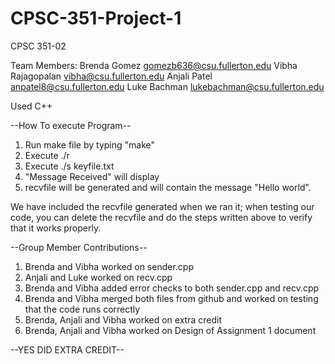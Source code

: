 # CPSC-351-Project-1


CPSC 351-02

Team Members:
Brenda Gomez        gomezb636@csu.fullerton.edu
Vibha Rajagopalan   vibha@csu.fullerton.edu
Anjali Patel        anpatel8@csu.fullerton.edu
Luke Bachman        lukebachman@csu.fullerton.edu

Used C++

--How To execute Program--

1. Run make file by typing "make"
2. Execute ./r
3. Execute ./s keyfile.txt
4. "Message Received" will display
5. recvfile will be generated and will contain the message "Hello world".

We have included the recvfile generated when we ran it; when testing our code,
you can delete the recvfile and do the steps written above to verify that it
works properly.

--Group Member Contributions--
1. Brenda and Vibha worked on sender.cpp
2. Anjali and Luke worked on recv.cpp
3. Brenda and Vibha added error checks to both sender.cpp and recv.cpp
4. Brenda and Vibha merged both files from github and worked on testing that the
code runs correctly
5. Brenda, Anjali and Vibha worked on extra credit
6. Brenda, Anjali and Vibha worked on Design of Assignment 1 document


--YES DID EXTRA CREDIT--


